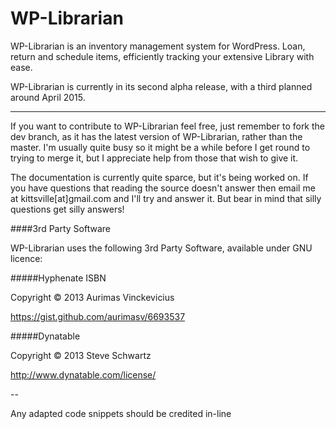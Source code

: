 # WP-Librarian

WP-Librarian is an inventory management system for WordPress. Loan, return and schedule items, efficiently tracking your extensive Library with ease.

WP-Librarian is currently in its second alpha release, with a third planned around April 2015.

----

If you want to contribute to WP-Librarian feel free, just remember to fork the dev branch, as it has the latest version of WP-Librarian, rather than the master. I'm usually quite busy so it might be a while before I get round to trying to merge it, but I appreciate help from those that wish to give it.

The documentation is currently quite sparce, but it's being worked on. If you have questions that reading the source doesn't answer then email me at kittsville[at]gmail.com and I'll try and answer it. But bear in mind that silly questions get silly answers!


####3rd Party Software

WP-Librarian uses the following 3rd Party Software, available under GNU licence:


#####Hyphenate ISBN

Copyright © 2013 Aurimas Vinckevicius

https://gist.github.com/aurimasv/6693537


#####Dynatable

Copyright © 2013  Steve Schwartz

http://www.dynatable.com/license/

--

Any adapted code snippets should be credited in-line

